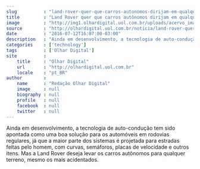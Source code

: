 ```yaml
---
slug          : "land-rover-quer-que-carros-autonomos-dirijam-em-qualquer-terreno"
title         : "Land Rover quer que carros autônomos dirijam em qualquer terreno"
image         : "http://img1.olhardigital.uol.com.br/uploads/acervo_imagens/2016/07/20160712162623_660_420.jpg"
source        : "http://olhardigital.uol.com.br/noticia/land-rover-quer-que-carros-autonomos-dirijam-em-qualquer-terreno/60201"
date          : "2016-07-12T16:07:00-03:00"
description   : "Ainda em desenvolvimento, a tecnologia de auto-condução tem sido apontada como uma boa solução para os automóveis em rodovias regulares, já que a maior parte dos sistemas é projetada para estradas feitas pelo homem, com curvas, semáforos, placas de velocidade e outros itens. Mas a Land Rover deseja levar os carros autônomos para qualquer terreno, mesmo os mais acidentados."
categories    : ['technology']
tags          : ['Olhar Digital']
site          :
    title     : "Olhar Digital"
    url       : "http://olhardigital.uol.com.br"
    locale    : "pt_BR"
author        :
    name      : "Redação Olhar Digital"
    image     : null
    biography : null
    profile   : null
    facebook  : null
    twitter   : null
---
```


Ainda em desenvolvimento, a tecnologia de auto-condução tem sido apontada como uma boa solução para os automóveis em rodovias regulares, já que a maior parte dos sistemas é projetada para estradas feitas pelo homem, com curvas, semáforos, placas de velocidade e outros itens. Mas a Land Rover deseja levar os carros autônomos para qualquer terreno, mesmo os mais acidentados.

